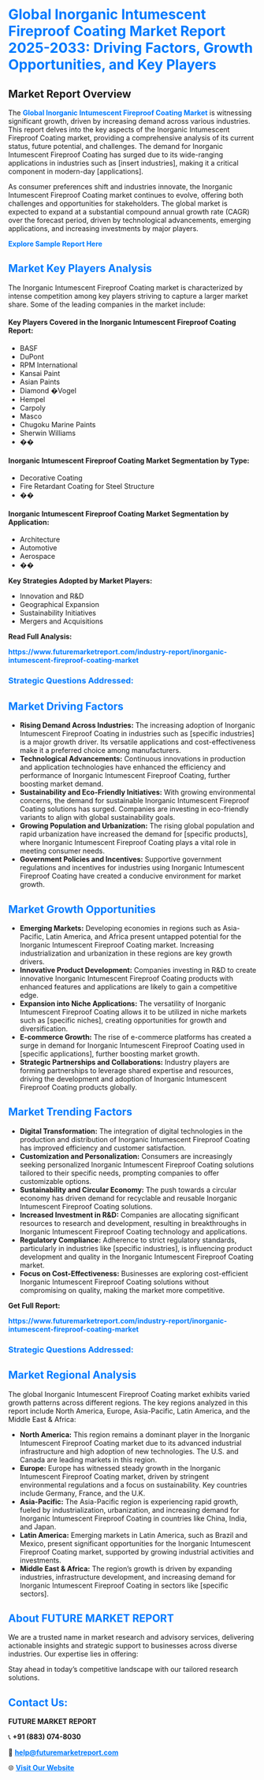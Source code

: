 <h1 style="color: #007BFF;">Global Inorganic Intumescent Fireproof Coating Market Report 2025-2033: Driving Factors, Growth Opportunities, and Key Players</h1>

<section id="overview">
<h2>Market Report Overview</h2>
<p>The <a href="https://www.futuremarketreport.com/industry-report/inorganic-intumescent-fireproof-coating-market" style="color: #007BFF; text-decoration: none;"><strong>Global Inorganic Intumescent Fireproof Coating Market</strong></a> is witnessing significant growth, driven by increasing demand across various industries. This report delves into the key aspects of the Inorganic Intumescent Fireproof Coating market, providing a comprehensive analysis of its current status, future potential, and challenges. The demand for Inorganic Intumescent Fireproof Coating has surged due to its wide-ranging applications in industries such as [insert industries], making it a critical component in modern-day [applications].</p>
<p>As consumer preferences shift and industries innovate, the Inorganic Intumescent Fireproof Coating market continues to evolve, offering both challenges and opportunities for stakeholders. The global market is expected to expand at a substantial compound annual growth rate (CAGR) over the forecast period, driven by technological advancements, emerging applications, and increasing investments by major players.</p>
</section>

<section id="overview">
<p><a href="https://www.futuremarketreport.com/request-sample/reportId=113512" style="color: #007BFF; text-decoration: none;"><strong>Explore Sample Report Here</strong></a></p>
</section>

<section id="key-players">
<h2 style="color: #007BFF;">Market Key Players Analysis</h2>
<p>The Inorganic Intumescent Fireproof Coating market is characterized by intense competition among key players striving to capture a larger market share. Some of the leading companies in the market include:</p>
<h4>Key Players Covered in the Inorganic Intumescent Fireproof Coating Report:</h4>
<ul><li>BASF</li><li>DuPont</li><li>RPM International</li><li>Kansai Paint</li><li>Asian Paints</li><li>Diamond �Vogel</li><li>Hempel</li><li>Carpoly</li><li>Masco</li><li>Chugoku Marine Paints</li><li>Sherwin Williams</li><li>��</li></ul>
<h4>Inorganic Intumescent Fireproof Coating Market Segmentation by Type:</h4>
<ul><li>Decorative Coating</li><li>Fire Retardant Coating for Steel Structure</li><li>��</li></ul>

<h4>Inorganic Intumescent Fireproof Coating Market Segmentation by Application:</h4>
<ul><li>Architecture</li><li>Automotive</li><li>Aerospace</li><li>��</li></ul>
<p><strong>Key Strategies Adopted by Market Players:</strong></p>
<ul>
<li>Innovation and R&D</li>
<li>Geographical Expansion</li>
<li>Sustainability Initiatives</li>
<li>Mergers and Acquisitions</li>
</ul>
</section>

<section>
<p><strong>Read Full Analysis: </strong></p><a href="https://www.futuremarketreport.com/industry-report/inorganic-intumescent-fireproof-coating-market" style="color: #007BFF; text-decoration: none;"><strong>https://www.futuremarketreport.com/industry-report/inorganic-intumescent-fireproof-coating-market</strong></a>
<h3 style="color: #007BFF;">Strategic Questions Addressed:</h3>
</section>

<section id="driving-factors">
<h2 style="color: #007BFF;">Market Driving Factors</h2>
<ul>
<li><strong>Rising Demand Across Industries:</strong> The increasing adoption of Inorganic Intumescent Fireproof Coating in industries such as [specific industries] is a major growth driver. Its versatile applications and cost-effectiveness make it a preferred choice among manufacturers.</li>
<li><strong>Technological Advancements:</strong> Continuous innovations in production and application technologies have enhanced the efficiency and performance of Inorganic Intumescent Fireproof Coating, further boosting market demand.</li>
<li><strong>Sustainability and Eco-Friendly Initiatives:</strong> With growing environmental concerns, the demand for sustainable Inorganic Intumescent Fireproof Coating solutions has surged. Companies are investing in eco-friendly variants to align with global sustainability goals.</li>
<li><strong>Growing Population and Urbanization:</strong> The rising global population and rapid urbanization have increased the demand for [specific products], where Inorganic Intumescent Fireproof Coating plays a vital role in meeting consumer needs.</li>
<li><strong>Government Policies and Incentives:</strong> Supportive government regulations and incentives for industries using Inorganic Intumescent Fireproof Coating have created a conducive environment for market growth.</li>
</ul>
</section>

<section id="growth-opportunities">
<h2 style="color: #007BFF;">Market Growth Opportunities</h2>
<ul>
<li><strong>Emerging Markets:</strong> Developing economies in regions such as Asia-Pacific, Latin America, and Africa present untapped potential for the Inorganic Intumescent Fireproof Coating market. Increasing industrialization and urbanization in these regions are key growth drivers.</li>
<li><strong>Innovative Product Development:</strong> Companies investing in R&D to create innovative Inorganic Intumescent Fireproof Coating products with enhanced features and applications are likely to gain a competitive edge.</li>
<li><strong>Expansion into Niche Applications:</strong> The versatility of Inorganic Intumescent Fireproof Coating allows it to be utilized in niche markets such as [specific niches], creating opportunities for growth and diversification.</li>
<li><strong>E-commerce Growth:</strong> The rise of e-commerce platforms has created a surge in demand for Inorganic Intumescent Fireproof Coating used in [specific applications], further boosting market growth.</li>
<li><strong>Strategic Partnerships and Collaborations:</strong> Industry players are forming partnerships to leverage shared expertise and resources, driving the development and adoption of Inorganic Intumescent Fireproof Coating products globally.</li>
</ul>
</section>

<section id="trending-factors">
<h2 style="color: #007BFF;">Market Trending Factors</h2>
<ul>
<li><strong>Digital Transformation:</strong> The integration of digital technologies in the production and distribution of Inorganic Intumescent Fireproof Coating has improved efficiency and customer satisfaction.</li>
<li><strong>Customization and Personalization:</strong> Consumers are increasingly seeking personalized Inorganic Intumescent Fireproof Coating solutions tailored to their specific needs, prompting companies to offer customizable options.</li>
<li><strong>Sustainability and Circular Economy:</strong> The push towards a circular economy has driven demand for recyclable and reusable Inorganic Intumescent Fireproof Coating solutions.</li>
<li><strong>Increased Investment in R&D:</strong> Companies are allocating significant resources to research and development, resulting in breakthroughs in Inorganic Intumescent Fireproof Coating technology and applications.</li>
<li><strong>Regulatory Compliance:</strong> Adherence to strict regulatory standards, particularly in industries like [specific industries], is influencing product development and quality in the Inorganic Intumescent Fireproof Coating market.</li>
<li><strong>Focus on Cost-Effectiveness:</strong> Businesses are exploring cost-efficient Inorganic Intumescent Fireproof Coating solutions without compromising on quality, making the market more competitive.</li>
</ul>
</section>

<section>
<p><strong>Get Full Report: </strong></p><a href="https://www.futuremarketreport.com/industry-report/inorganic-intumescent-fireproof-coating-market" style="color: #007BFF; text-decoration: none;"><strong>https://www.futuremarketreport.com/industry-report/inorganic-intumescent-fireproof-coating-market</strong></a>
<h3 style="color: #007BFF;">Strategic Questions Addressed:</h3>
</section>


<section id="regional-analysis">
<h2 style="color: #007BFF;">Market Regional Analysis</h2>
<p>The global Inorganic Intumescent Fireproof Coating market exhibits varied growth patterns across different regions. The key regions analyzed in this report include North America, Europe, Asia-Pacific, Latin America, and the Middle East & Africa:</p>
<ul>
<li><strong>North America:</strong> This region remains a dominant player in the Inorganic Intumescent Fireproof Coating market due to its advanced industrial infrastructure and high adoption of new technologies. The U.S. and Canada are leading markets in this region.</li>
<li><strong>Europe:</strong> Europe has witnessed steady growth in the Inorganic Intumescent Fireproof Coating market, driven by stringent environmental regulations and a focus on sustainability. Key countries include Germany, France, and the U.K.</li>
<li><strong>Asia-Pacific:</strong> The Asia-Pacific region is experiencing rapid growth, fueled by industrialization, urbanization, and increasing demand for Inorganic Intumescent Fireproof Coating in countries like China, India, and Japan.</li>
<li><strong>Latin America:</strong> Emerging markets in Latin America, such as Brazil and Mexico, present significant opportunities for the Inorganic Intumescent Fireproof Coating market, supported by growing industrial activities and investments.</li>
<li><strong>Middle East & Africa:</strong> The region’s growth is driven by expanding industries, infrastructure development, and increasing demand for Inorganic Intumescent Fireproof Coating in sectors like [specific sectors].</li>
</ul>
</section>

<footer>
<h2 style="color: #007BFF;">About FUTURE MARKET REPORT</h2>
<p>We are a trusted name in market research and advisory services, delivering actionable insights and strategic support to businesses across diverse industries. Our expertise lies in offering:</p>

<p>Stay ahead in today’s competitive landscape with our tailored research solutions.</p>

<h2 style="color: #007BFF;">Contact Us:</h2>
<p><strong>FUTURE MARKET REPORT</strong></p>
<p>📞 <strong>+91 (883) 074-8030</strong></p>
<p>📧 <strong><a href="mailto:help@futuremarketreport.com" style="color: #007BFF;">help@futuremarketreport.com</a></strong></p>
<p>🌐 <strong><a href="https://www.futuremarketreport.com/" style="color: #007BFF;">Visit Our Website</a></strong></p>
</footer>